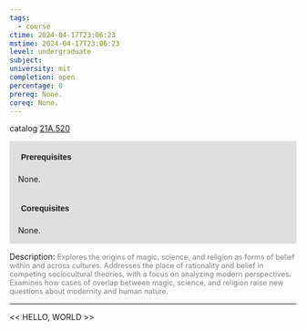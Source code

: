 ```yaml
---
tags:
  - course
ctime: 2024-04-17T23:06:23
mstime: 2024-04-17T23:06:23
level: undergraduate
subject: 
university: mit
completion: open
percentage: 0
prereq: None.
coreq: None.
---
```


catalog [21A.520](http://student.mit.edu/catalog/m21Aa.html#21A.520)

<span style="display: block; padding: 15px; background-color: rgb(100, 100, 100, 0.2);"><font id="m_prereq2123_0" style="display: block; font-family: Arial, sans-serif; font-weight: bold; padding: 5px">Prerequisites</font><br><span id="prereq2123_0">None.</span></span>
<span style="display: block; padding: 15px; background-color: rgb(100, 100, 100, 0.2);"><font id="m_coreq2123_0" style="display: block; font-family: Arial, sans-serif; font-weight: bold; padding: 5px">Corequisites</font><br><span id="coreq2123_0">None.</span></span>

<font style="">Description:</font>
<font style="color: grey; font-size: 0.8rem;">Explores the origins of magic, science, and religion as forms of belief within and across cultures. Addresses the place of rationality and belief in competing sociocultural theories, with a focus on analyzing modern perspectives. Examines how cases of overlap between magic, science, and religion raise new questions about modernity and human nature.</font>



---

<< HELLO, WORLD >>
